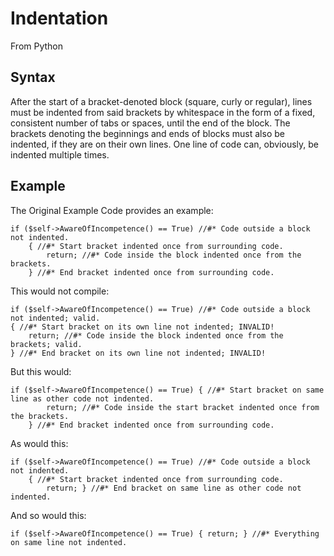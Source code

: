 # Indentation

From Python

## Syntax

After the start of a bracket-denoted block (square, curly or regular), lines must be indented from said brackets by whitespace in the form of a fixed, consistent number of tabs or spaces, until the end of the block. The brackets denoting the beginnings and ends of blocks must also be indented, if they are on their own lines. One line of code can, obviously, be indented multiple times.

## Example

The Original Example Code provides an example:

```
if ($self->AwareOfIncompetence() == True) //#* Code outside a block not indented.
    { //#* Start bracket indented once from surrounding code.
        return; //#* Code inside the block indented once from the brackets.
    } //#* End bracket indented once from surrounding code.
```

This would not compile:

```
if ($self->AwareOfIncompetence() == True) //#* Code outside a block not indented; valid.
{ //#* Start bracket on its own line not indented; INVALID!
    return; //#* Code inside the block indented once from the brackets; valid.
} //#* End bracket on its own line not indented; INVALID!
```

But this would:

```
if ($self->AwareOfIncompetence() == True) { //#* Start bracket on same line as other code not indented.
        return; //#* Code inside the start bracket indented once from the brackets.
    } //#* End bracket indented once from surrounding code.
```

As would this:

```
if ($self->AwareOfIncompetence() == True) //#* Code outside a block not indented.
    { //#* Start bracket indented once from surrounding code.
        return; } //#* End bracket on same line as other code not indented.
```

And so would this:
```
if ($self->AwareOfIncompetence() == True) { return; } //#* Everything on same line not indented.
```
